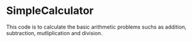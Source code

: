 # SimpleCalculator
This code is to calculate the basic arithmetic problems suchs as addition, subtraction, mutliplication and division.

